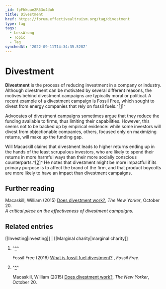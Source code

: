 ```yaml
---
_id: fpFhkuue2R53o4duh
title: Divestment
href: https://forum.effectivealtruism.org/tag/divestment
type: tag
tags:
  - LessWrong
  - Topic
  - Tag
synchedAt: '2022-09-11T14:34:35.528Z'
---
```

# Divestment

**Divestment** is the process of reducing investment in a company or industry. Although divestment can be motivated by several different reasons, the motives behind divestment campaigns are typically moral or political. A recent example of a divestment campaign is Fossil Free, which sought to divest from energy companies that rely on fossil fuels.^[\[1\]](#fnatwa68zqjo)^

Advocates of divestment campaigns sometimes argue that they reduce the funding available to firms, thus limiting their capabilities. However, this seems not to be backed up by empirical evidence: while some investors will divest from objectionable companies, others, focused only on maximizing returns, will make up the funding gap.

Will Macaskill claims that divestment leads to higher returns ending up in the hands of the least scrupulous investors, who are likely to spend their returns in more harmful ways than their more socially conscious counterparts.^[\[2\]](#fnwj0l5f4fvjl)^ He notes that divestment might be more impactful if its primary purpose is to affect the brand of the firm, and that product boycotts are more likely to have an impact than divestment campaigns.

Further reading
---------------

Macaskill, William (2015) [Does divestment work?](http://www.newyorker.com/business/currency/does-divestment-work), *The New Yorker*, October 20.  
*A critical piece on the effectiveness of divestment campaigns.*

Related entries
---------------

[[Investing|investing]] | [[Marginal charity|marginal charity]]

1.  ^**[^](#fnrefatwa68zqjo)**^
    
    Fossil Free (2016) [What is fossil fuel divestment?](http://gofossilfree.org/what-is-fossil-fuel-divestment/) , *Fossil Free*.
    
2.  ^**[^](#fnrefwj0l5f4fvjl)**^
    
    Macaskill, William (2015) [Does divestment work?](http://www.newyorker.com/business/currency/does-divestment-work), *The New Yorker*, October 20.
